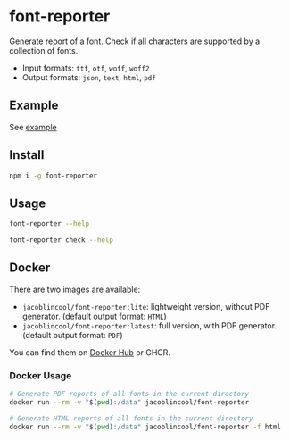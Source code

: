 # font-reporter

Generate report of a font. Check if all characters are supported by a collection of fonts.

- Input formats: `ttf`, `otf`, `woff`, `woff2`
- Output formats: `json`, `text`, `html`, `pdf`

## Example

See [example](example)

## Install

```sh
npm i -g font-reporter
```

## Usage

```sh
font-reporter --help
```

```sh
font-reporter check --help
```

## Docker

There are two images are available:

- `jacoblincool/font-reporter:lite`: lightweight version, without PDF generator. (default output format: `HTML`)
- `jacoblincool/font-reporter:latest`: full version, with PDF generator. (default output format: `PDF`)

You can find them on [Docker Hub](https://hub.docker.com/r/jacoblincool/font-reporter/) or GHCR.

### Docker Usage

```sh
# Generate PDF reports of all fonts in the current directory
docker run --rm -v "$(pwd):/data" jacoblincool/font-reporter
```

```sh
# Generate HTML reports of all fonts in the current directory
docker run --rm -v "$(pwd):/data" jacoblincool/font-reporter -f html
```
